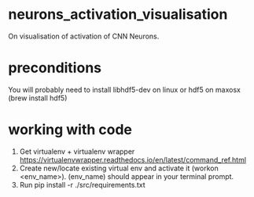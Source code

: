 # neurons_activation_visualisation
On visualisation of activation of CNN Neurons. 

# preconditions
You will probably need to install libhdf5-dev on linux or hdf5 on maxosx
(brew install hdf5)

# working with code
1. Get virtualenv + virtualenv wrapper https://virtualenvwrapper.readthedocs.io/en/latest/command_ref.html
2. Create new/locate existing virtual env and activate it (workon <env_name>). (env_name) should appear in your terminal prompt.
3. Run pip install -r ./src/requirements.txt
